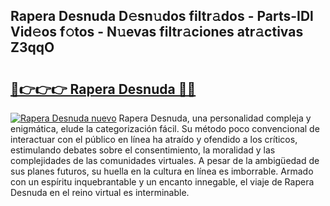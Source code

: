 ## Rapera Desnuda D𝚎sn𝚞dos filtr𝚊dos - Parts-IDl Vid𝚎os f𝚘tos - N𝚞evas filtr𝚊ciones atr𝚊ctivas Z3qqO

# <h2><a href="http://mb8pab.tromn.icu/?c=Rapera+Desnuda">🔗👉👉👉 Rapera Desnuda 🔗🔗</a></h2>

[![Rapera Desnuda nuevo](https://i.imgur.com/pEAQMta.gif)](http://mb8pab.tromn.icu/?c=Rapera+Desnuda)
Rapera Desnuda, una personalidad compleja y enigmática, elude la categorización fácil. Su método poco convencional de interactuar con el público en línea ha atraído y ofendido a los críticos, estimulando debates sobre el consentimiento, la moralidad y las complejidades de las comunidades virtuales. A pesar de la ambigüedad de sus planes futuros, su huella en la cultura en línea es imborrable. Armado con un espíritu inquebrantable y un encanto innegable, el viaje de Rapera Desnuda en el reino virtual es interminable.
